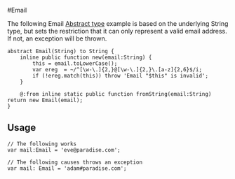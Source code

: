 #Email

The following Email [Abstract type](http://haxe.org/manual/types-abstract.html) example is based on the underlying String type, but sets the restriction that it can only represent a valid email address. If not, an exception will be thrown.

```
abstract Email(String) to String {
	inline public function new(email:String) {
		this = email.toLowerCase();
		var ereg  = ~/^[\w-\.]{2,}@[\w-\.]{2,}\.[a-z]{2,6}$/i;
		if (!ereg.match(this)) throw 'Email "$this" is invalid';
	}

	@:from inline static public function fromString(email:String) return new Email(email);
}
```
## Usage

```
// The following works
var mail:Email = 'eve@paradise.com';
        
// The following causes throws an exception
var mail: Email = 'adam#paradise.com';

```
